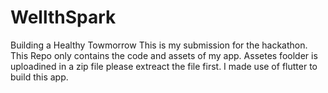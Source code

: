 # WellthSpark 
Building a Healthy Towmorrow
This is my submission for the hackathon.
This Repo only contains the code and assets of my app.
Assetes foolder is uploadined in a zip file please extreact the file first.
I made use of flutter to build this app.
